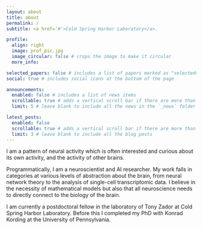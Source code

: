 ```yaml
---
layout: about
title: about
permalink: /
subtitle: <a href='#'>Cold Spring Harbor Laboratory</a>. 

profile:
  align: right
  image: prof_pic.jpg
  image_circular: false # crops the image to make it circular
  more_info: 

selected_papers: false # includes a list of papers marked as "selected={true}"
social: true # includes social icons at the bottom of the page

announcements:
  enabled: false # includes a list of news items
  scrollable: true # adds a vertical scroll bar if there are more than 3 news items
  limit: 5 # leave blank to include all the news in the `_news` folder

latest_posts:
  enabled: false
  scrollable: true # adds a vertical scroll bar if there are more than 3 new posts items
  limit: 3 # leave blank to include all the blog posts
---
```


I am a pattern of neural activity which is often interested and curious about its own activity, and the activity of other brains.

Programmatically, I am a neuroscientist and AI researcher. My work falls in categories at various levels of abstraction about the brain, from neural network theory to the analysis of single-cell transcriptomic data. I believe in the necessity of mathematical models but also that all neuroscience needs to directly connect to the biology of the brain. 

I am currently a postdoctoral fellow in the laboratory of Tony Zador at Cold Spring Harbor Laboratory. Before this I completed my PhD with Konrad Kording at the University of Pennsylvania.